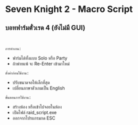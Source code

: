 # Seven Knight 2 - Macro Script

## บอทฟาร์มตั๋วเรด 4 (ยังไม่มี GUI)

<br>

`การทำงาน:`

- ฟาร์มได้ทั้งแบบ Solo หรือ Party
- ถ้าพ่ายแพ้ จะ Re-Enter เข้ามาใหม่

`ตั้งค่าก่อนใช้งาน:`

- ปรับขนาดจอให้เล็กที่สุด
- เปลี่ยนภาษาตัวเกมเป็น English

`ขั้นตอนการใช้งาน:`

- สร้างห้อง หรือเข้าไปจอยในห้อง
- เปิดไฟล์ raid_script.exe
- ออกจากโปรแกรมกด ESC
